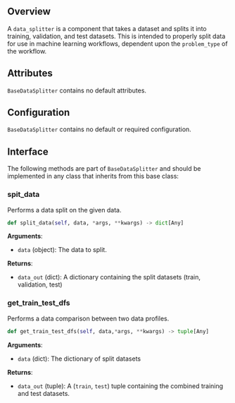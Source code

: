 ## Overview

A `data_splitter` is a component that takes a dataset and splits it into training, validation, and test datasets. This is intended to properly split data for use in machine learning workflows, dependent upon the `problem_type` of the workflow. 


## Attributes

`BaseDataSplitter` contains no default attributes. 

## Configuration

`BaseDataSplitter` contains no default or required configuration. 


## Interface

The following methods are part of `BaseDataSplitter` and should be implemented in any class that inherits from this base class: 

### spit_data

Performs a data split on the given data. 

```python
def split_data(self, data, *args, **kwargs) -> dict[Any]
```

**Arguments**: 

- `data` (object): The data to split.  

**Returns**:

- `data_out` (dict): A dictionary containing the split datasets (train, validation, test)

### get_train_test_dfs

Performs a data comparison between two data profiles.

```python
def get_train_test_dfs(self, data,*args, **kwargs) -> tuple[Any]
```

**Arguments**: 

- `data` (dict): The dictionary of split datasets 

**Returns**:

- `data_out` (tuple): A (`train`, `test`) tuple containing the combined training and test datasets. 